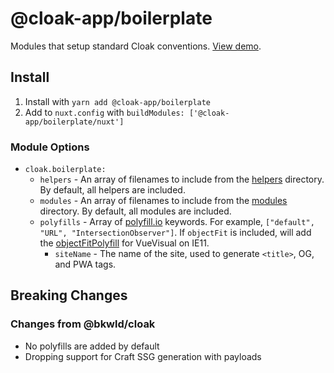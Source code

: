 # @cloak-app/boilerplate

Modules that setup standard Cloak conventions.  [View demo](https://cloak-boilerplate.netlify.app/).

## Install

1. Install with `yarn add @cloak-app/boilerplate`
2. Add to `nuxt.config` with `buildModules: ['@cloak-app/boilerplate/nuxt']`

### Module Options

- `cloak.boilerplate:`
  - `helpers` - An array of filenames to include from the [helpers](./helpers) directory.  By default, all helpers are included.
  - `modules` - An array of filenames to include from the [modules](./modules) directory.  By default, all modules are included.
  - `polyfills` - Array of [polyfill.io](https://polyfill.io/) keywords.  For example, `["default", "URL", "IntersectionObserver"]`.  If `objectFit` is included, will add the [objectFitPolyfill](https://github.com/constancecchen/object-fit-polyfill) for VueVisual on IE11.
	- `siteName` - The name of the site, used to generate `<title>`, OG, and PWA tags.

## Breaking Changes

### Changes from @bkwld/cloak

- No polyfills are added by default
- Dropping support for Craft SSG generation with payloads
